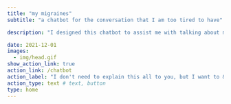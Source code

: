 ```yaml
---
title: "my migraines"
subtitle: "a chatbot for the conversation that I am too tired to have"

description: "I designed this chatbot to assist me with talking about my migraines. I've had migraines for more than 9 years now. They started when I was 15. I usually get a couple of migraines each week. I know you can't see my migraines, so I guess that it is hard to understand what they are like and how having migraines affects me.<br><br>"

date: 2021-12-01
images:
  - img/head.gif
show_action_link: true
action_link: /chatbot
action_label: "I don't need to explain this all to you, but I want to &rarr;"
action_type: text # text, button
type: home
---
```


